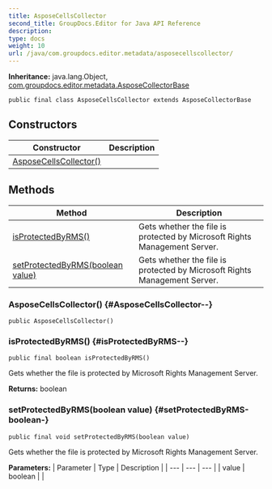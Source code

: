 ```yaml
---
title: AsposeCellsCollector
second_title: GroupDocs.Editor for Java API Reference
description: 
type: docs
weight: 10
url: /java/com.groupdocs.editor.metadata/asposecellscollector/
---
```

**Inheritance:**
java.lang.Object, [com.groupdocs.editor.metadata.AsposeCollectorBase](../../com.groupdocs.editor.metadata/asposecollectorbase)
```
public final class AsposeCellsCollector extends AsposeCollectorBase
```
## Constructors

| Constructor | Description |
| --- | --- |
| [AsposeCellsCollector()](#AsposeCellsCollector--) |  |
## Methods

| Method | Description |
| --- | --- |
| [isProtectedByRMS()](#isProtectedByRMS--) | Gets whether the file is protected by Microsoft Rights Management Server. |
| [setProtectedByRMS(boolean value)](#setProtectedByRMS-boolean-) | Gets whether the file is protected by Microsoft Rights Management Server. |
### AsposeCellsCollector() {#AsposeCellsCollector--}
```
public AsposeCellsCollector()
```


### isProtectedByRMS() {#isProtectedByRMS--}
```
public final boolean isProtectedByRMS()
```


Gets whether the file is protected by Microsoft Rights Management Server.

**Returns:**
boolean
### setProtectedByRMS(boolean value) {#setProtectedByRMS-boolean-}
```
public final void setProtectedByRMS(boolean value)
```


Gets whether the file is protected by Microsoft Rights Management Server.

**Parameters:**
| Parameter | Type | Description |
| --- | --- | --- |
| value | boolean |  |

